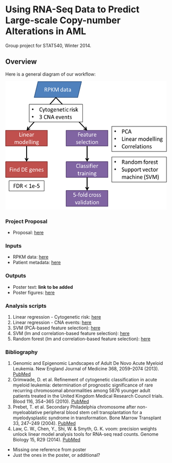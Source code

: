 Using RNA-Seq Data to Predict Large-scale Copy-number Alterations in AML
========================================================================

Group project for STAT540, Winter 2014.

Overview
--------
Here is a general diagram of our workflow:  

<img src="proposal-method-workflow.png" height=400>

### Project Proposal
* Proposal: [here](https://github.com/rdocking/stat540-group-project-aml-cnv/blob/master/Proposal.md)

### Inputs
* RPKM data: [here](https://github.com/rdocking/stat540-group-project-aml-cnv/blob/master/data/aml.rnaseq.gaf2.0_rpkm_cleaned.txt)
* Patient metadata: [here](https://github.com/rdocking/stat540-group-project-aml-cnv/blob/master/data/experimental_design_cleaned.txt)

### Outputs
* Poster text: **link to be added**
* Poster figures: [here](https://github.com/rdocking/stat540-group-project-aml-cnv/tree/master/poster)

### Analysis scripts
1. Linear regression - Cytogenetic risk: [here](https://github.com/rdocking/stat540-group-project-aml-cnv/blob/master/code/diff_expr_rna_seq_rpkm.md)
2. Linear regression - CNA events: [here](https://github.com/rdocking/stat540-group-project-aml-cnv/blob/master/code/Bayly_rna_seq_diff_exp_analysis.md)
3. SVM (PCA-based feature selection): [here](https://github.com/rdocking/stat540-group-project-aml-cnv/blob/master/code/pca_exploratory)
4. SVM (lm and correlation-based feature selection): [here](https://github.com/rdocking/stat540-group-project-aml-cnv/blob/master/code/svm_exploratory)
5. Random forest (lm and correlation-based feature selection): [here](https://github.com/rdocking/stat540-group-project-aml-cnv/blob/master/code/rf_exploratory)


### Bibliography
1. Genomic and Epigenomic Landscapes of Adult De Novo Acute Myeloid Leukemia. New England Journal of Medicine 368, 2059–2074 (2013). [PubMed](http://www.ncbi.nlm.nih.gov/pubmed/23634996)
2. Grimwade, D. et al. Refinement of cytogenetic classification in acute myeloid leukemia: determination of prognostic significance of rare recurring chromosomal abnormalities among 5876 younger adult patients treated in the United Kingdom Medical Research Council trials. Blood 116, 354–365 (2010). [PubMed](http://www.ncbi.nlm.nih.gov/pubmed/20385793)
3. Prebet, T. et al. Secondary Philadelphia chromosome after non-myeloablative peripheral blood stem cell transplantation for a myelodysplastic syndrome in transformation. Bone Marrow Transplant 33, 247–249 (2004). [PubMed](http://www.ncbi.nlm.nih.gov/pubmed/14716291)
4. Law, C. W., Chen, Y., Shi, W. & Smyth, G. K. voom: precision weights unlock linear model analysis tools for RNA-seq read counts. Genome Biology 15, R29 (2014). [PubMed](http://www.ncbi.nlm.nih.gov/pubmed/24485249)

* Missing one reference from poster
* Just the ones in the poster, or additional?